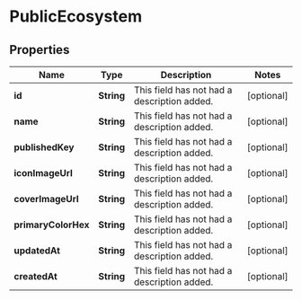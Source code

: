 

# PublicEcosystem


## Properties

| Name | Type | Description | Notes |
|------------ | ------------- | ------------- | -------------|
|**id** | **String** | This field has not had a description added. |  [optional] |
|**name** | **String** | This field has not had a description added. |  [optional] |
|**publishedKey** | **String** | This field has not had a description added. |  [optional] |
|**iconImageUrl** | **String** | This field has not had a description added. |  [optional] |
|**coverImageUrl** | **String** | This field has not had a description added. |  [optional] |
|**primaryColorHex** | **String** | This field has not had a description added. |  [optional] |
|**updatedAt** | **String** | This field has not had a description added. |  [optional] |
|**createdAt** | **String** | This field has not had a description added. |  [optional] |



